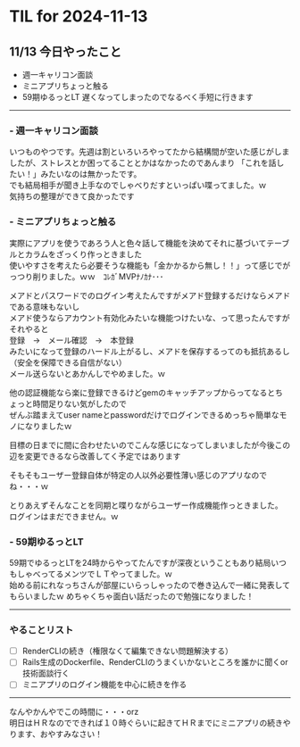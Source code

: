 # TIL for 2024-11-13
## 11/13 今日やったこと
- 週一キャリコン面談
- ミニアプリちょっと触る
- 59期ゆるっとLT
遅くなってしまったのでなるべく手短に行きます<br>

---

### - 週一キャリコン面談
いつものやつです。先週は割といろいろやってたから結構間が空いた感じがしましたが、ストレスとか困ってることとかはなかったのであんまり
「これを話したい！」みたいなのは無かったです。<br>
でも結局相手が聞き上手なのでしゃべりだすといっぱい喋ってました。ｗ<br>
気持ちの整理ができて良かったです<br>

### - ミニアプリちょっと触る
実際にアプリを使うであろう人と色々話して機能を決めてそれに基づいてテーブルとカラムをざっくり作っときました<br>
使いやすさを考えたら必要そうな機能も「金かかるから無し！！」って感じでがっつり削りました。ｗｗ　ｺﾚｶﾞMVPﾅﾉｶﾅ･･･<br>

メアドとパスワードでのログイン考えたんですがメアド登録するだけならメアドである意味もないし<br>
メアド使うならアカウント有効化みたいな機能つけたいな、って思ったんですがそれやると<br>
登録　→　メール確認　→　本登録<br>
みたいになって登録のハードル上がるし、メアドを保存するってのも抵抗あるし（安全を保障できる自信がない）<br>
メール送らないとあかんしでやめました。ｗ<br>

他の認証機能なら楽に登録できるけどgemのキャッチアップからってなるとちょっと時間足りない気がしたので<br>
ぜんぶ踏まえてuser nameとpasswordだけでログインできるめっちゃ簡単なモノになりましたｗ<br>

目標の日までに間に合わせたいのでこんな感じになってしまいましたが今後この辺を変更できるなら改善してく予定ではあります<br>

そもそもユーザー登録自体が特定の人以外必要性薄い感じのアプリなのでね・・・ｗ<br>

とりあえずそんなことを同期と喋りながらユーザー作成機能作っときました。<br>
ログインはまだできません。ｗ<br>

### - 59期ゆるっとLT
59期でゆるっとLTを24時からやってたんですが深夜ということもあり結局いつもしゃべってるメンツでＬＴやってました。ｗ<br>
始める前にれなっちさんが部屋にいらっしゃったので巻き込んで一緒に発表してもらいましたｗ
めちゃくちゃ面白い話だったので勉強になりました！<br>

---

### やることリスト
- [ ] RenderCLIの続き（権限なくて編集できない問題解決する）
- [ ] Rails生成のDockerfile、RenderCLIのうまくいかないところを誰かに聞くor技術面談行く
- [ ] ミニアプリのログイン機能を中心に続きを作る

---

なんやかんやでこの時間に・・・orz<br>
明日はＨＲなのでできれば１０時ぐらいに起きてＨＲまでにミニアプリの続きやります、おやすみなさい！<br>